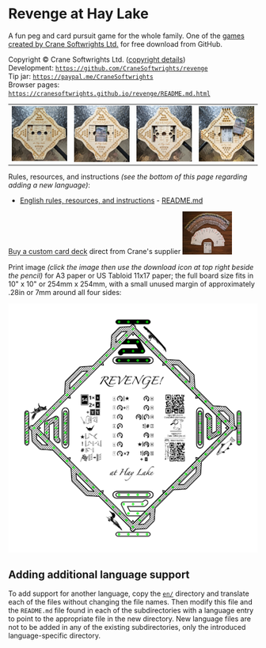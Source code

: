 # Revenge at Hay Lake

A fun peg and card pursuit game for the whole family. One of the [games created by Crane Softwrights Ltd.](https://github.com/CraneSoftwrights/games) for free download from GitHub.

Copyright © Crane Softwrights Ltd. ([copyright details](LICENSE))  
Development: [`https://github.com/CraneSoftwrights/revenge`](https://github.com/CraneSoftwrights/revenge)  
Tip jar: [`https://paypal.me/CraneSoftwrights`](https://paypal.me/CraneSoftwrights)   
Browser pages: [`https://cranesoftwrights.github.io/revenge/README.md.html`](https://cranesoftwrights.github.io/revenge/README.md.html)  



<table style="table-layout: fixed; width: 100%;">
  <col width="25%"/>
  <col width="25%"/>
  <col width="25%"/>
  <col width="25%"/>
  <tr>
    <td><img src="shared/board-closed.jpg" width="100%"/></td>
    <td><img src="shared/board-cards.jpg" width="100%"/></td>
    <td><img src="shared/board-pegs.jpg" width="100%"/></td>
    <td><img src="shared/board-ready.jpg" width="100%"/></td>
  </tr>
</table>

Rules, resources, and instructions *(see the bottom of this page regarding adding a new language)*:

- [English rules, resources, and instructions](en/README.md#readme) - [README.md](en/README.md)

<a href="https://www.makeplayingcards.com/sell/cranesoftwrights" target="_blank">Buy a custom card deck</a> direct from Crane's supplier <img src="shared/revenge-deck.jpg" width="100px"/>

Print image *(click the image then use the download icon at top right beside the pencil)* for A3 paper or US Tabloid 11x17 paper; the full board size fits in 10" x 10" or 254mm x 254mm, with a small unused margin of approximately .28in or 7mm around all four sides:

[<img src="shared/revenge-crane.png"/>](burn/png/boards-no-peg-holes/Print-10x10-revenge-crane.png)

## Adding additional language support

To add support for another language, copy the [`en/`](en/) directory and translate each of the files without changing the file names. Then modify this file and the `README.md` file found in each of the subdirectories with a language entry to point to the appropriate file in the new directory. New language files are not to be added in any of the existing subdirectories, only the introduced language-specific directory.
